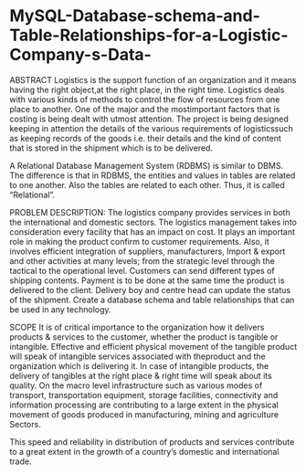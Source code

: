 # MySQL-Database-schema-and-Table-Relationships-for-a-Logistic-Company-s-Data-

ABSTRACT
Logistics is the support function of an organization and it means having the right object,at the right place, in the right time. Logistics deals with various kinds of methods to control the flow of resources from one place to another. One of the major and the mostimportant factors that is 
costing is being dealt with utmost attention. The project is being designed keeping in attention the details of the various requirements of logisticssuch as keeping records of the goods i.e. their details and the kind of content that is stored in the shipment which is to be delivered.

A Relational Database Management System (RDBMS) is similar to DBMS. The difference is that in RDBMS, the entities and values in tables are related to one another. Also the tables are related to each other. Thus, it is called “Relational”.

PROBLEM DESCRIPTION:
The logistics company provides services in both the international and domestic sectors. The logistics management takes into consideration every facility that has an impact on cost. It plays an important role in making the product confirm to customer requirements. 
Also, it involves efficient integration of suppliers, manufacturers, Import & export and other activities at many levels; from the strategic level through the tactical to the operational level. Customers can send different types of shipping contents. Payment is to be done at the
same time the product is delivered to the client. Delivery boy and centre head can update the status of the shipment. Create a database schema and table relationships that can be used in any technology.

SCOPE
It is of critical importance to the organization how it delivers products & services to the customer, whether the product is tangible or intangible. Effective and efficient physical movement of the tangible product will speak of intangible services associated with theproduct
and the organization which is delivering it. In case of intangible products, the delivery of tangibles at the right place & right time will speak about its quality. On the macro level infrastructure such as various modes of transport, 
transportation equipment, storage facilities, connectivity and information processing are contributing to a large extent in the physical movement of goods produced in manufacturing, mining and agriculture Sectors.

This speed and reliability in distribution of products and services contribute to a great extent in the growth of a country’s domestic and international trade.
